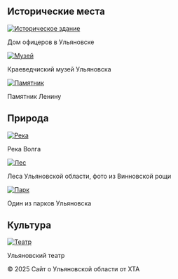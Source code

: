 <main>
    <section>
        <h1>Исторические места</h1>
        <div class="catalog">
            <div class="catalog-item">
               <a href="http://gdo73.ru/5-istoriya.html"> <img src="https://upload.wikimedia.org/wikipedia/commons/thumb/3/32/Dome_ofitserov.jpg/640px-Dome_ofitserov.jpg" alt="Историческое здание"> </a>
                <p>Дом офицеров в Ульяновске</p>
            </div>
            <div class="catalog-item">
  <a href="https://ru.wikipedia.org/wiki/Ульяновский_областной_краеведческий_музей"> <img src="https://cdn.culture.ru/images/055aed3c-ad58-5823-8325-5a59041ea96d" alt="Музей"> </a>
                <p>Краеведчиский музей Ульяновска</p>
            </div>
            <div class="catalog-item">
              <a href="https://ru.wikipedia.org/wiki/Памятник_Ленину_(Ульяновск)"> <img src="https://www.ridus.ru/_ah/img/KTQy8bQjnFUDnuJTjMopug" alt="Памятник"> </a>
                <p>Памятник Ленину</p>
         </div>
        </div>
    </section>
    <section>
        <h1>Природа</h1>
        <div class="catalog">
            <div class="catalog-item">
               <a href="https://ru.wikipedia.org/wiki/Волга"> <img src="https://flyredwings.com/upload/information_system_44/1/3/4/group_134/group_134.jpg" alt="Река"> <a/>
                <p>Река Волга</p>
            </div>
            <div class="catalog-item">
               <a href="https://ru.wikipedia.org/wiki/Винновская_роща"> <img src="https://s2.fotokto.ru/photo/full/261/2613187.jpg" alt="Лес"> </a>
                <p>Леса Ульяновской области, фото из Винновской рощи</p>
            </div>
            <div class="catalog-item">
               <a href="https://ru.wikipedia.org/wiki/Парки_и_скверы_Ульяновска#Парки"> <img src="https://ulpressa.ru/wp-content/uploads/old/2023/10/photo_2023-10-20_11-19-35-4.jpg?x47786" alt="Парк"> </a>
                <p>Один из парков Ульяновска</p>
            </div>
               </div>
    </section>
    <section>
        <h1>Культура</h1>
        <div class="catalog">
            <div class="catalog-item">
               <a href="https://ru.wikipedia.org/wiki/Ульяновский_областной_драматический_театр"> <img src="https://cdn.kassir.ru/ulyanovsk/venue/3a/3af4033b2c7a62bac5073195ffd34bc7.jpg" alt="Театр"> </a>
                <p>Ульяновский театр</p>
            </div>
        </div>
    </section>
</main>
<footer>
    <p>&copy; 2025 Сайт о Ульяновской области от ХТА</p>
</footer>
</html>

